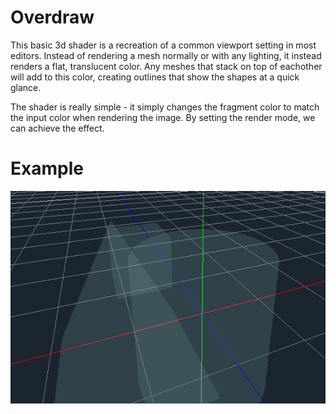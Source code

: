 # Overdraw

This basic 3d shader is a recreation of a common viewport setting in most editors. Instead of rendering a mesh normally or with any lighting, it instead renders a flat, translucent color. Any meshes that stack on top of eachother will add to this color, creating outlines that show the shapes at a quick glance.

The shader is really simple - it simply changes the fragment color to match the input color when rendering the image. By setting the render mode, we can achieve the effect.

# Example
![Example Overdraw](./overdraw.gif "Simple Overdraw")

